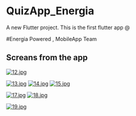 # QuizApp_Energia

A new Flutter project.
This is the first flutter app @

#Energia Powered , MobileApp Team

## Screans from the app



[![12.jpg](https://i.postimg.cc/8kJd5Mmw/12.jpg)](https://postimg.cc/fksSq3F0)

[![13.jpg](https://i.postimg.cc/kGpK4hR7/13.jpg)](https://postimg.cc/1VDf7BKd)
[![14.jpg](https://i.postimg.cc/9FsyHKjp/14.jpg)](https://postimg.cc/dLmh8W3k)
[![15.jpg](https://i.postimg.cc/cLYwxhxN/15.jpg)](https://postimg.cc/5X46pwQP)

[![17.jpg](https://i.postimg.cc/s2rSvWxG/17.jpg)](https://postimg.cc/RWgqYNcv)
[![18.jpg](https://i.postimg.cc/bYCQ3dC4/18.jpg)](https://postimg.cc/t76ZgRHz)

[![19.jpg](https://i.postimg.cc/qRQ8f7kh/19.jpg)](https://postimg.cc/tZZ1Wpnp)
